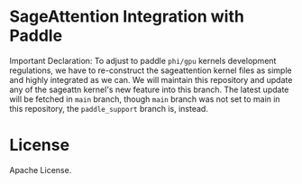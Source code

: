 # SageAttention Integration with Paddle

Important Declaration: To adjust to paddle `phi/gpu` kernels development regulations, we have to re-construct the sageattention kernel files as simple and highly integrated as we can. We will maintain this repository and update any of the sageattn kernel's new feature into this branch. The latest update will be fetched in `main` branch, though `main` branch was not set to main in this repository, the `paddle_support` branch is, instead.


# License
Apache License.
